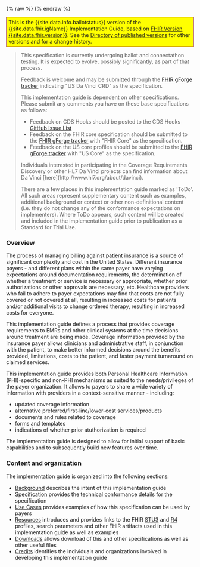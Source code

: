 {% raw %}
{% endraw %}
<!--ReleaseHeader-->
<p style="background-color: yellow; border: 1px solid maroon; padding: 5px;">
  This is the {{site.data.info.ballotstatus}} version of the {{site.data.fhir.igName}} Implementation Guide,  based on <a href="{{site.data.fhir.path}}">FHIR Version {{site.data.fhir.version}}</a>.  
  See the <a href="{{site.data.fhir.canonical}}/history.html">Directory of published versions</a> for other versions and for a change history.
</p>
<!--EndReleaseHeader-->
<blockquote class="stu-note">
<p>
This specification is currently undergoing ballot and connectathon testing.  It is expected to evolve, possibly significantly, as part of that process.
</p>
<p>
Feedback is welcome and may be submitted through the <a href="http://gforge.hl7.org/gf/project/fhir/tracker/?action=TrackerItemAdd&amp;tracker_id=677">FHIR gForge tracker</a> indicating "US Da Vinci CRD" as the specification.
</p>
<p>
This implementation guide is dependent on other specifications.  Please submit any comments you have on these base specifications as follows:
</p>
<ul>
  <li>Feedback on CDS Hooks should be posted to the CDS Hooks <a href="https://github.com/cds-hooks/docs/issues">GitHub Issue List</a></li>
  <li>Feedback on the FHIR core specification should be submitted to the <a href="http://gforge.hl7.org/gf/project/fhir/tracker/?action=TrackerItemAdd&amp;tracker_id=677">FHIR gForge tracker</a> with "FHIR Core" as the specification.</li>
  <li>Feedback on the US core profiles should be submitted to the <a href="http://gforge.hl7.org/gf/project/fhir/tracker/?action=TrackerItemAdd&amp;tracker_id=677">FHIR gForge tracker</a> with "US Core" as the specification.</li>
</ul>
<p>
Individuals interested in participating in the Coverage Requirements Discovery or  other HL7 Da Vinci projects can find information about Da Vinci [here](http://www.hl7.org/about/davinci).
</p>
<p>
There are a few places in this implementation guide marked as 'ToDo'.  All such areas represent supplementary content such as examples, additional background or context or other non-definitional content (i.e. they do not change any of the conformance expectations on implementers).  Where ToDo appears, such content will be created and included in the implementation guide prior to publication as a Standard for Trial Use.
</p>
</blockquote>


### Overview
The process of managing billing against patient insurance is a source of significant complexity and cost in the United States.  Different insurance payers - and different plans within the same payer have varying expectations around documentation requirements, the determination of whether a treatment or service is necessary or appropriate, whether prior authorizations or other approvals are necessary, etc.  Healthcare providers who fail to adhere to payer expectations may find that costs are not fully covered or not covered at all, resulting in increased costs for patients and/or additional visits to change ordered therapy, resulting in increased costs for everyone.

This implementation guide defines a process that provides coverage requirements to EMRs and other clinical systems at the time decisions around treatment are being made. Coverage information provided by the insurance payer allows clinicians and administrative staff, in conjunction with the patient, to make better informed decisions around the benefits provided, limitations, costs to the patient, and  faster payment turnaround on claimed services.

This implementation guide provides both Personal Healthcare Information (PHI)-specific and non-PHI mechanisms as suited to the needs/privileges of the payer organization.  It allows to payers to share a wide variety of information with providers in a context-sensitive manner - including:

* updated coverage information
* alternative preferred/first-line/lower-cost services/products
* documents and rules related to coverage
* forms and templates
* indications of whether prior atuthorization is required

The implementation guide is designed to allow for initial support of basic capabilities and to subsequently build new features over time.


### Content and organization
The implementation guide is organized into the following sections:

* [Background](background.html) describes the intent of this implementation guide 
* [Specification](hooks.html) provides the technical conformance details for the specification
* [Use Cases](usecases.html) provides examples of how this specification can be used by payers
* [Resources](resources.html) introduces and provides links to the FHIR [STU3](STU3/artifacts.html) and [R4](artifacts.html) profiles, search parameters and other FHIR artifacts used in this implementation guide as well as examples
* [Downloads](downloads.html) allows download of this and other specifications as well as other useful files
* [Credits](credits.html) identifies the individuals and organizations involved in developing this implementation guide